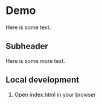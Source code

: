 # Demo

Here is some text.

## Subheader

Here is some more text.

## Local development

1. Open index.html in your browser
